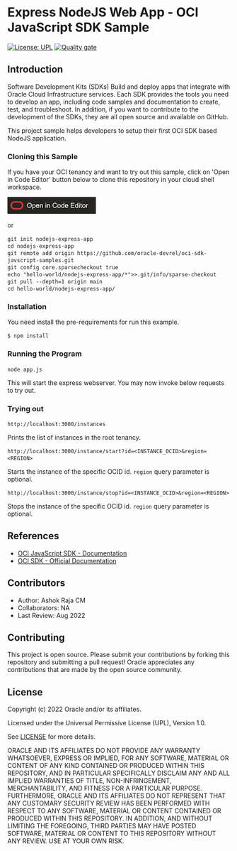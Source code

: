# Express NodeJS Web App - OCI JavaScript SDK Sample

[![License: UPL](https://img.shields.io/badge/license-UPL-green)](https://img.shields.io/badge/license-UPL-green) [![Quality gate](https://sonarcloud.io/api/project_badges/quality_gate?project=oracle-devrel_oci-sdk-java-samples)](https://sonarcloud.io/dashboard?id=oracle-devrel_oci-sdk-java-samples)

## Introduction
Software Development Kits (SDKs) Build and deploy apps that integrate with Oracle Cloud Infrastructure services. Each SDK provides the tools you need to develop an app, including code samples and documentation to create, test, and troubleshoot. In addition, if you want to contribute to the development of the SDKs, they are all open source and available on GitHub.

This project sample helps developers to setup their first OCI SDK based NodeJS application.

### Cloning this Sample
If you have your OCI tenancy and want to try out this sample, click on 'Open in Code Editor' button below to clone this repository in your cloud shell workspace.

[<img src="https://raw.githubusercontent.com/oracle-devrel/oci-code-editor-samples/pre-prod/images/open-in-code-editor.png" />](https://cloud.oracle.com/?region=home&cs_repo_url=https://github.com/oracle-devrel/oci-sdk-javascript-samples.git&cs_open_ce=true&cs_readme_path=hello-world/nodejs-express-app/README.md)

or 

```
git init nodejs-express-app
cd nodejs-express-app
git remote add origin https://github.com/oracle-devrel/oci-sdk-javscript-samples.git
git config core.sparsecheckout true
echo "hello-world/nodejs-express-app/*">>.git/info/sparse-checkout
git pull --depth=1 origin main
cd hello-world/nodejs-express-app/
```

### Installation

You need install the pre-requirements for run this example.

```
$ npm install
```

### Running the Program

```
node app.js
```
This will start the express webserver. You may now invoke below requests to try out.

### Trying out
```
http://localhost:3000/instances
```
Prints the list of instances in the root tenancy.

```
http://localhost:3000/instance/start?id=<INSTANCE_OCID>&region=<REGION>
```
Starts the instance of the specific OCID id. `region` query parameter is optional.

```
http://localhost:3000/instance/stop?id=<INSTANCE_OCID>&region=<REGION>
```
Stops the instance of the specific OCID id. `region` query parameter is optional.

## References
* [OCI JavaScript SDK - Documentation](https://docs.oracle.com/en-us/iaas/Content/API/SDKDocs/typescriptsdk.htm)
* [OCI SDK - Official Documentation](https://docs.oracle.com/en-us/iaas/Content/API/Concepts/sdks.htm)

## Contributors
* Author: Ashok Raja CM
* Collaborators: NA
* Last Review: Aug 2022

## Contributing
This project is open source.  Please submit your contributions by forking this repository and submitting a pull request!  Oracle appreciates any contributions that are made by the open source community.

## License
Copyright (c) 2022 Oracle and/or its affiliates.

Licensed under the Universal Permissive License (UPL), Version 1.0.

See [LICENSE](../../LICENSE) for more details.

ORACLE AND ITS AFFILIATES DO NOT PROVIDE ANY WARRANTY WHATSOEVER, EXPRESS OR IMPLIED, FOR ANY SOFTWARE, MATERIAL OR CONTENT OF ANY KIND CONTAINED OR PRODUCED WITHIN THIS REPOSITORY, AND IN PARTICULAR SPECIFICALLY DISCLAIM ANY AND ALL IMPLIED WARRANTIES OF TITLE, NON-INFRINGEMENT, MERCHANTABILITY, AND FITNESS FOR A PARTICULAR PURPOSE.  FURTHERMORE, ORACLE AND ITS AFFILIATES DO NOT REPRESENT THAT ANY CUSTOMARY SECURITY REVIEW HAS BEEN PERFORMED WITH RESPECT TO ANY SOFTWARE, MATERIAL OR CONTENT CONTAINED OR PRODUCED WITHIN THIS REPOSITORY. IN ADDITION, AND WITHOUT LIMITING THE FOREGOING, THIRD PARTIES MAY HAVE POSTED SOFTWARE, MATERIAL OR CONTENT TO THIS REPOSITORY WITHOUT ANY REVIEW. USE AT YOUR OWN RISK. 